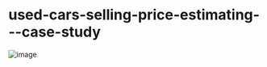 # used-cars-selling-price-estimating---case-study

![image](https://github.com/user-attachments/assets/6edfb661-52c4-4ef5-97a1-994ea2699c21)
